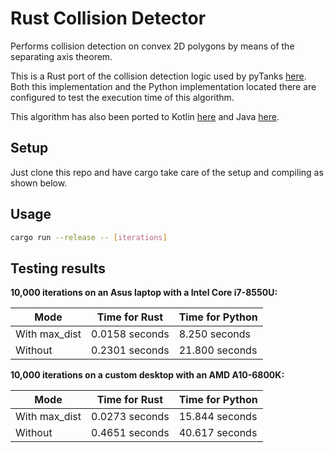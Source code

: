 # Rust Collision Detector
Performs collision detection on convex 2D polygons by means of the separating axis theorem.

This is a Rust port of the collision detection logic used by pyTanks 
[here](https://github.com/JoelEager/pyTanks.Server/blob/master/gameLogic/collisionDetector.py). Both this 
implementation and the Python implementation located there are configured to test the execution time of this algorithm.

This algorithm has also been ported to Kotlin [here](https://github.com/JoelEager/Kotlin-Collision-Detector) and Java 
[here](https://github.com/JoelEager/Java-Collision-Detector).

## Setup
Just clone this repo and have cargo take care of the setup and compiling as shown below.

## Usage
```bash
cargo run --release -- [iterations]
```

## Testing results
**10,000 iterations on an Asus laptop with a Intel Core i7-8550U:**

| Mode            | Time for Rust   | Time for Python   |
| --------------- | --------------- | ----------------- |
| With max_dist   | 0.0158 seconds  |  8.250 seconds    |
| Without         | 0.2301 seconds  | 21.800 seconds    |

**10,000 iterations on a custom desktop with an AMD A10-6800K:**

| Mode            | Time for Rust   | Time for Python   |
| --------------- | --------------- | ----------------- |
| With max_dist   | 0.0273 seconds  | 15.844 seconds    |
| Without         | 0.4651 seconds  | 40.617 seconds    |
